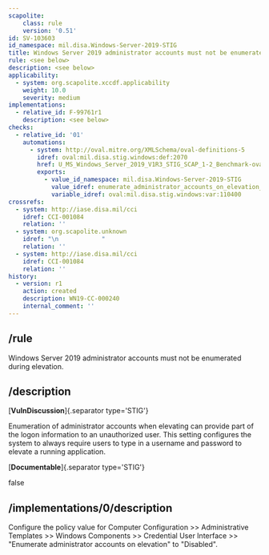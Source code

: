 ```yaml
---
scapolite:
    class: rule
    version: '0.51'
id: SV-103603
id_namespace: mil.disa.Windows-Server-2019-STIG
title: Windows Server 2019 administrator accounts must not be enumerated during elevation.
rule: <see below>
description: <see below>
applicability:
  - system: org.scapolite.xccdf.applicability
    weight: 10.0
    severity: medium
implementations:
  - relative_id: F-99761r1
    description: <see below>
checks:
  - relative_id: '01'
    automations:
      - system: http://oval.mitre.org/XMLSchema/oval-definitions-5
        idref: oval:mil.disa.stig.windows:def:2070
        href: U_MS_Windows_Server_2019_V1R3_STIG_SCAP_1-2_Benchmark-oval.xml
        exports:
          - value_id_namespace: mil.disa.Windows-Server-2019-STIG
            value_idref: enumerate_administrator_accounts_on_elevation_var
            variable_idref: oval:mil.disa.stig.windows:var:110400
crossrefs:
  - system: http://iase.disa.mil/cci
    idref: CCI-001084
    relation: ''
  - system: org.scapolite.unknown
    idref: "\n            "
    relation: ''
  - system: http://iase.disa.mil/cci
    idref: CCI-001084
    relation: ''
history:
  - version: r1
    action: created
    description: WN19-CC-000240
    internal_comment: ''
---
```



## /rule

Windows Server 2019 administrator accounts must not be enumerated during elevation.

## /description

[**VulnDiscussion**]{.separator type='STIG'}

Enumeration of administrator accounts when elevating can provide part of the logon information to an unauthorized user. This setting configures the system to always require users to type in a username and password to elevate a running application.

[**Documentable**]{.separator type='STIG'}

false

## /implementations/0/description

Configure the policy value for Computer Configuration >> Administrative Templates >> Windows Components >> Credential User Interface >> "Enumerate administrator accounts on elevation" to "Disabled".
